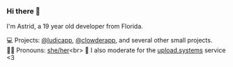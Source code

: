 ### Hi there 👋

I'm Astrid, a 19 year old developer from Florida.

💻 Projects: [@ludicapp](https://github.com/ludicapp), [@clowderapp](https://github.com/clowderapp), and several other small projects.<br>
👩🏻 Pronouns: [she/her](https://pronouny.xyz/u/astrid_)<br>
📸 I also moderate for the [upload.systems](https://upload.systems/) service <3
